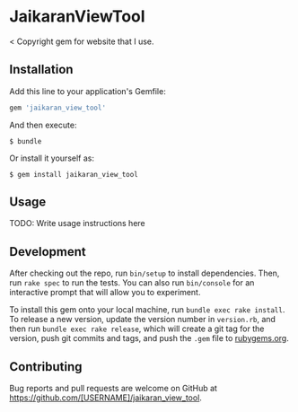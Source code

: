 # JaikaranViewTool

< Copyright gem for website that I use.

## Installation

Add this line to your application's Gemfile:

```ruby
gem 'jaikaran_view_tool'
```

And then execute:

    $ bundle

Or install it yourself as:

    $ gem install jaikaran_view_tool

## Usage

TODO: Write usage instructions here

## Development

After checking out the repo, run `bin/setup` to install dependencies. Then, run `rake spec` to run the tests. You can also run `bin/console` for an interactive prompt that will allow you to experiment.

To install this gem onto your local machine, run `bundle exec rake install`. To release a new version, update the version number in `version.rb`, and then run `bundle exec rake release`, which will create a git tag for the version, push git commits and tags, and push the `.gem` file to [rubygems.org](https://rubygems.org).

## Contributing

Bug reports and pull requests are welcome on GitHub at https://github.com/[USERNAME]/jaikaran_view_tool.
